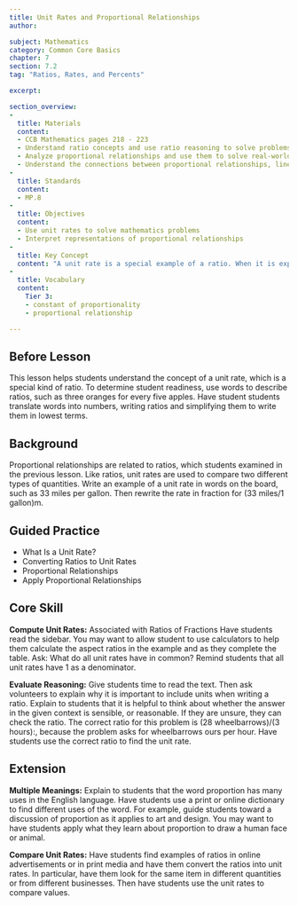 ```yaml
---
title: Unit Rates and Proportional Relationships
author:

subject: Mathematics
category: Common Core Basics
chapter: 7
section: 7.2
tag: "Ratios, Rates, and Percents"

excerpt:

section_overview:
-
  title: Materials
  content:
  - CCB Mathematics pages 218 - 223
  - Understand ratio concepts and use ratio reasoning to solve problems.
  - Analyze proportional relationships and use them to solve real-world and mathematical problems.
  - Understand the connections between proportional relationships, lines, and linear equations.
-
  title: Standards
  content:
  - MP.8
-
  title: Objectives
  content:
  - Use unit rates to solve mathematics problems
  - Interpret representations of proportional relationships
-
  title: Key Concept
  content: "A unit rate is a special example of a ratio. When it is expressed in fractional form, the denominator equals one. When expressed verbally, a ratio is an example of a unit rate if the second value being compared is one."
-
  title: Vocabulary
  content:
    Tier 3:
    - constant of proportionality
    - proportional relationship

---
```

## Before Lesson

This lesson helps students understand the concept of a unit rate, which is a special kind of ratio. To determine student readiness, use words to describe ratios, such as three oranges for every five apples. Have student students translate words into numbers, writing ratios and simplifying them to write them in lowest terms.

## Background

Proportional relationships are related to ratios, which students examined in the previous lesson. Like ratios, unit rates are used to compare two different types of quantities. Write an example of a unit rate in words on the board, such as 33 miles per gallon. Then rewrite the rate in fraction for (33 miles/1 gallon)m.

## Guided Practice

- What Is a Unit Rate?
- Converting Ratios to Unit Rates
- Proportional Relationships
- Apply Proportional Relationships

## Core Skill

**Compute Unit Rates:** Associated with Ratios of Fractions Have students read the sidebar. You may want to allow student to use calculators to help them calculate the aspect ratios in the example and as they complete the table. Ask: What do all unit rates have in common? Remind students that all unit rates have 1 as a denominator.

**Evaluate Reasoning:** Give students time to read the text. Then ask volunteers to explain why it is important to include units when writing a ratio. Explain to students that it is helpful to think about whether the answer in the given context is sensible, or reasonable. If they are unsure, they can check the ratio. The correct ratio for this problem is (28 wheelbarrows)/(3 hours):, because the problem asks for wheelbarrows ours per hour. Have students use the correct ratio to find the unit rate.

## Extension

**Multiple Meanings:** Explain to students that the word proportion has many uses in the English language. Have students use a print or online dictionary to find different uses of the word. For example, guide students toward a discussion of proportion as it applies to art and design. You may want to have students apply what they learn about proportion to draw a human face or animal.

**Compare Unit Rates:** Have students find examples of ratios in online advertisements or in print media and have them convert the ratios into unit rates. In particular, have them look for the same item in different quantities or from different businesses. Then have students use the unit rates to compare values.
